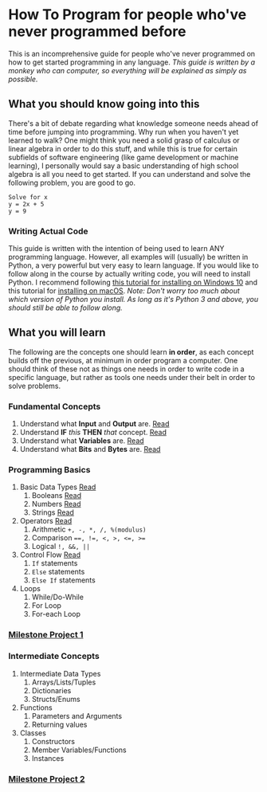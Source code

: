 # How To Program for people who've never programmed before
This is an incomprehensive guide for people who've never programmed on how to get started programming in any language. *This guide is written by a monkey who can computer, so everything will be explained as simply as possible.*

## What you should know going into this
There's a bit of debate regarding what knowledge someone needs ahead of time before jumping into programming. Why run when you haven't yet learned to walk? One might think you need a solid grasp of calculus or linear algebra in order to do this stuff, and while this is true for certain subfields of software engineering (like game development or machine learning), I personally would say a basic understanding of high school algebra is all you need to get started. If you can understand and solve the following problem, you are good to go.
```
Solve for x
y = 2x + 5
y = 9
```

### Writing Actual Code
This guide is written with the intention of being used to learn ANY programming language. However, all examples will (usually) be written in Python, a very powerful but very easy to learn language. If you would like to follow along in the course by actually writing code, you will need to install Python. I recommend following [this tutorial for installing on Windows 10](https://www.youtube.com/watch?v=UvcQlPZ8ecA) and this tutorial for [installing on macOS](https://www.youtube.com/watch?v=TgA4ObrowRg).
_Note: Don't worry too much about which version of Python you install. As long as it's Python 3 and above, you should still be able to follow along._

## What you will learn
The following are the concepts one should learn **in order**, as each concept builds off the previous, at minimum in order program a computer. One should think of these not as things one needs in order to write code in a specific language, but rather as tools one needs under their belt in order to solve problems.

### Fundamental Concepts
1. Understand what **Input** and **Output** are. [Read](https://github.com/pepper5319/HowToProgram/blob/master/fundamental_concepts/input_output.md)
2. Understand **IF** *this* **THEN** *that* concept. [Read](https://github.com/pepper5319/HowToProgram/blob/master/fundamental_concepts/if_then.md)
3. Understand what **Variables** are. [Read](https://github.com/pepper5319/HowToProgram/blob/master/fundamental_concepts/variables.md)
4. Understand what **Bits** and **Bytes** are. [Read](https://github.com/pepper5319/HowToProgram/blob/master/fundamental_concepts/bytes.md)

### Programming Basics
1. Basic Data Types [Read](https://github.com/pepper5319/HowToProgram/blob/master/basic_types/readme.md)
    1. Booleans [Read](https://github.com/pepper5319/HowToProgram/blob/master/basic_types/booleans.md)
    2. Numbers [Read](https://github.com/pepper5319/HowToProgram/blob/master/basic_types/numbers.md)
    3. Strings [Read](https://github.com/pepper5319/HowToProgram/blob/master/basic_types/strings.md)
2. Operators [Read](https://github.com/pepper5319/HowToProgram/blob/master/operators)
    1. Arithmetic `+, -, *, /, %(modulus)`
    2. Comparison `==, !=, <, >, <=, >=`
    3. Logical `!, &&, ||`
3. Control Flow [Read](https://github.com/pepper5319/HowToProgram/blob/master/conditionals)
    1. `If` statements
    2. `Else` statements
    3. `Else If` statements
4. Loops
    1. While/Do-While
    2. For Loop
    3. For-each Loop

### [Milestone Project 1](https://github.com/pepper5319/HowToProgram/blob/master/milestones.md#project-1)

### Intermediate Concepts
1. Intermediate Data Types
    1. Arrays/Lists/Tuples
    2. Dictionaries
    3. Structs/Enums
2. Functions
    1. Parameters and Arguments
    2. Returning values
3. Classes
    1. Constructors
    2. Member Variables/Functions
    3. Instances

### [Milestone Project 2](https://github.com/pepper5319/HowToProgram/blob/master/milestones.md#project-2)
